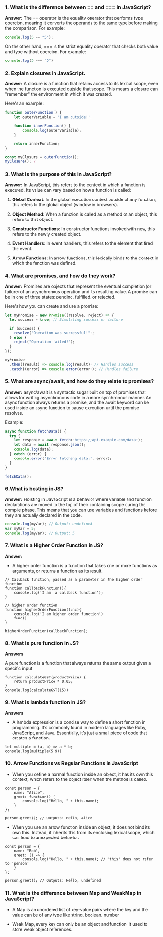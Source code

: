 ### 1. What is the difference between == and === in JavaScript?

**Answer:**
The == operator is the equality operator that performs type coercion, meaning it converts the operands to the same type before making the comparison. For example:

```javascript
console.log(5 == "5");
```

On the other hand, === is the strict equality operator that checks both value and type without coercion. For example:

```javascript
console.log(5 === "5");
```

### 2. Explain closures in JavaScript.

**Answer:**
A closure is a function that retains access to its lexical scope, even when the function is executed outside that scope. This means a closure can "remember" the environment in which it was created.

Here's an example:

```javascript
function outerFunction() {
    let outerVariable = 'I am outside!';

    function innerFunction() {
        console.log(outerVariable);
    }

    return innerFunction;
}

const myClosure = outerFunction();
myClosure(); /
```

### 3. What is the purpose of this in JavaScript?

**Answer:**
In JavaScript, this refers to the context in which a function is executed. Its value can vary based on how a function is called:

1. **Global Context**: In the global execution context outside of any function, this refers to the global object (window in browsers).
2. **Object Method**: When a function is called as a method of an object, this refers to that object.
3. **Constructor Functions**: In constructor functions invoked with new, this refers to the newly created object.

4. **Event Handlers**: In event handlers, this refers to the element that fired the event.

5. **Arrow Functions**: In arrow functions, this lexically binds to the context in which the function was defined.

### 4. What are promises, and how do they work?

**Answer:**
Promises are objects that represent the eventual completion (or failure) of an asynchronous operation and its resulting value. A promise can be in one of three states: pending, fulfilled, or rejected.

Here's how you can create and use a promise:

```javascript
let myPromise = new Promise((resolve, reject) => {
  let success = true; // Simulating success or failure

  if (success) {
    resolve("Operation was successful!");
  } else {
    reject("Operation failed!");
  }
});

myPromise
  .then((result) => console.log(result)) // Handles success
  .catch((error) => console.error(error)); // Handles failure
```

### 5. What are async/await, and how do they relate to promises?

**Answer:**
async/await is a syntactic sugar built on top of promises that allows for writing asynchronous code in a more synchronous manner. An async function always returns a promise, and the await keyword can be used inside an async function to pause execution until the promise resolves.

Example:

```javascript
async function fetchData() {
  try {
    let response = await fetch("https://api.example.com/data");
    let data = await response.json();
    console.log(data);
  } catch (error) {
    console.error("Error fetching data:", error);
  }
}

fetchData();
```

### 6.What is hosting in JS?

**Answer:**
Hoisting in JavaScript is a behavior where variable and function declarations are moved to the top of their containing scope during the compile phase. This means that you can use variables and functions before they are actually declared in the code.

```javascript
console.log(myVar); // Output: undefined
var myVar = 5;
console.log(myVar); // Output: 5
```

### 7. What is a Higher Order Function in JS?

**Answer:**

- A higher order function is a function that takes one or more functions as arguments, or returns a function as its result.

```
// Callback function, passed as a parameter in the higher order function
function callbackFunction(){
    console.log('I am  a callback function');
}

// higher order function
function higherOrderFunction(func){
    console.log('I am higher order function')
    func()
}

higherOrderFunction(callbackFunction);
```

### 8. What is pure function in JS?

**Answers**

A pure function is a function that always returns the same output given a specific input

```
function calculateGST(productPrice) {
	return productPrice * 0.05;
}
console.log(calculateGST(15))
```

### 9. What is lambda function in JS?

**Answers**

- A lambda expression is a concise way to define a short function in programming. It’s commonly found in modern languages like Ruby, JavaScript, and Java. Essentially, it’s just a small piece of code that creates a function.

```
let multiple = (a, b) => a * b;
console.log(multiple(5,9))
```

### 10. Arrow Functions vs Regular Functions in JavaScript

- When you define a normal function inside an object, it has its own this context, which refers to the object itself when the method is called.

```
const person = {
    name: "Alice",
    greet: function() {
        console.log("Hello, " + this.name);
    }
};

person.greet(); // Outputs: Hello, Alice

```

- When you use an arrow function inside an object, it does not bind its own this. Instead, it inherits this from its enclosing lexical scope, which can lead to unexpected behavior.

```
const person = {
    name: "Bob",
    greet: () => {
        console.log("Hello, " + this.name); // 'this' does not refer to 'person'
    }
};

person.greet(); // Outputs: Hello, undefined
```

### 11. What is the difference between Map and WeakMap in JavaScript?

- A Map is an unordered list of key-value pairs where the key and the value can be of any type like string, boolean, number

- Weak Map, every key can only be an object and function. It used to store weak object references.
